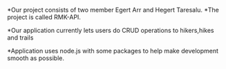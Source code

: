 *Our project consists of two member Egert Arr and Hegert Taresalu.
*The project is called RMK-API.


*Our application currently lets users do CRUD operations to hikers,hikes and trails
    
*Application uses node.js with some packages to help make development smooth as possible.
